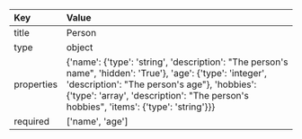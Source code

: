 | Key        | Value                                                                                                                                                                                                                                               |
|:-----------|:----------------------------------------------------------------------------------------------------------------------------------------------------------------------------------------------------------------------------------------------------|
| title      | Person                                                                                                                                                                                                                                              |
| type       | object                                                                                                                                                                                                                                              |
| properties | {'name': {'type': 'string', 'description': "The person's name", 'hidden': 'True'}, 'age': {'type': 'integer', 'description': "The person's age"}, 'hobbies': {'type': 'array', 'description': "The person's hobbies", 'items': {'type': 'string'}}} |
| required   | ['name', 'age']                                                                                                                                                                                                                                     |